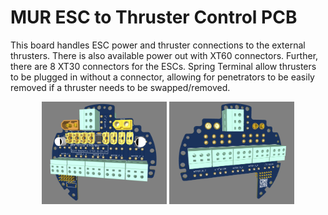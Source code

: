 # MUR ESC to Thruster Control PCB

This board handles ESC power and thruster connections to the external thrusters. There is also available power out with XT60 connectors. Further, there are 8 XT30 connectors for the ESCs. Spring Terminal allow thrusters to be plugged in without a connector, allowing for penetrators to be easily removed if a thruster needs to be swapped/removed.

<p align="center">
  <img src="./images/esc_to_thruster_pcb_front.png" alt="Image 1" width="200"/>
  <img src="./images/esc_to_thruster_pcb_back.png" alt="Image 2" width="200"/>
</p>
